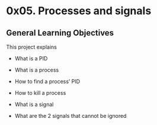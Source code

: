 # 0x05. Processes and signals

## General Learning Objectives

This project explains

* What is a PID

* What is a process

* How to find a process’ PID

* How to kill a process

* What is a signal

* What are the 2 signals that cannot be ignored
